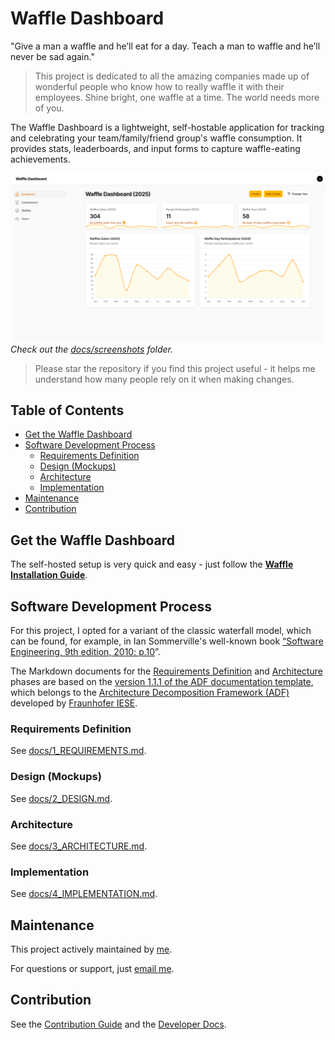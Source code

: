 # Waffle Dashboard <!-- omit in toc -->

 "Give a man a waffle and he’ll eat for a day. Teach a man to waffle and he’ll never be sad again."

> This project is dedicated to all the amazing companies made up of wonderful people who know how to really waffle it with their employees. Shine bright, one waffle at a time. The world needs more of you.

The Waffle Dashboard is a lightweight, self-hostable application for tracking and celebrating your team/family/friend group's waffle consumption. It provides stats, leaderboards, and input forms to capture waffle-eating achievements.

![screenshot of the waffle dashboard](docs/screenshots/dashboard.png)
_Check out the [docs/screenshots](docs/screenshots) folder._

> Please star the repository if you find this project useful - it helps me understand how many people rely on it when making changes.

## Table of Contents <!-- omit in toc -->

- [Get the Waffle Dashboard](#get-the-waffle-dashboard)
- [Software Development Process](#software-development-process)
  - [Requirements Definition](#requirements-definition)
  - [Design (Mockups)](#design-mockups)
  - [Architecture](#architecture)
  - [Implementation](#implementation)
- [Maintenance](#maintenance)
- [Contribution](#contribution)

## Get the Waffle Dashboard

The self-hosted setup is very quick and easy - just follow the **[Waffle Installation Guide](docs/WAFFLE-INSTALLATION-GUIDE.md)**.

## Software Development Process

For this project, I opted for a variant of the classic waterfall model, which can be found, for example, in Ian Sommerville's well-known book [“Software Engineering, 9th edition, 2010: p.10](https://engineering.futureuniversity.com/BOOKS%20FOR%20IT/Software-Engineering-9th-Edition-by-Ian-Sommerville.pdf#page=47)”.

The Markdown documents for the [Requirements Definition](#requirements-definition) and [Architecture](#architecture) phases are based on the [version 1.1.1 of the ADF documentation template](https://github.com/architecture-decomposition-framework/adf-documentation-template/blob/main/template/architecture-documentation-en.md), which belongs to the [Architecture Decomposition Framework (ADF)](https://www.iese.fraunhofer.de/blog/softwarearchitekturen-einfacher-designen-und-verstaendlicher-dokumentieren-mit-dem-fraunhofer-adf/) developed by [Fraunhofer IESE](https://www.iese.fraunhofer.de/en/aboutus.html#:~:text=The%20Fraunhofer%20Institute%20for%20Experimental,engineering%20for%20almost%2030%20years.).

### Requirements Definition

See [docs/1_REQUIREMENTS.md](docs/1_REQUIREMENTS.md).

### Design (Mockups)

See [docs/2_DESIGN.md](docs/2_DESIGN.md).

### Architecture

See [docs/3_ARCHITECTURE.md](docs/3_ARCHITECTURE.md).

### Implementation

See [docs/4_IMPLEMENTATION.md](docs/4_IMPLEMENTATION.md).

## Maintenance

This project actively maintained by [me](https://github.com/lchristmann).

For questions or support, just [email me](mailto:hello@lchristmann.com).

## Contribution

See the [Contribution Guide](docs/CONTRIBUTION-GUIDE.md) and the [Developer Docs](DEVELOPER-DOCS.md).
